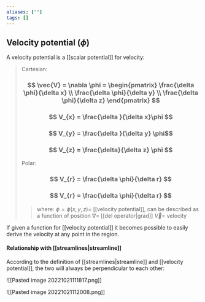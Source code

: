 ```yaml
---
aliases: [""]
tags: []
---
```


## Velocity potential ($\phi$)

A velocity potential is a [[scalar potential]] for velocity:

> Cartesian:
> ### $$ \vec{V} = \nabla \phi = \begin{pmatrix} \frac{\delta \phi}{\delta x}  \\ \frac{\delta \phi}{\delta y}  \\ \frac{\delta \phi}{\delta z} \end{pmatrix} $$ 
> ### $$ V_{x} = \frac{\delta }{\delta x}\phi $$ 
> ### $$ V_{y} = \frac{\delta }{\delta y} \phi$$ 
> ### $$ V_{z} = \frac{\delta}{\delta z} \phi $$ 
> Polar:
> ### $$ V_{r} = \frac{\delta \phi}{\delta r} $$
> ### $$ V_{r} = \frac{\delta \phi}{\delta r} $$
>> where:
>> $\phi=\phi(x,y,z)=$ [[velocity potential]], can be described as a function of position
>> $\nabla=$ [[del operator|grad]]
>> $\vec{V}=$ velocity

If given a function for [[velocity potential]] it becomes possible to easily derive the velocity at any point in the region.

#### Relationship with [[streamlines|streamline]]

According to the definition of [[streamlines|streamline]] and [[velocity potential]], the two will always be perpendicular to each other:

![[Pasted image 20221021111817.png]]

![[Pasted image 20221021112008.png]]